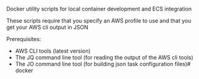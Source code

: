 Docker utility scripts for local container development and ECS integration

These scripts require that you specify an AWS profile to use and that you get your AWS cli output in JSON

Prerequisites:
- AWS CLI tools (latest version)
- The JQ command line tool (for reading the output of the AWS cli tools)
- The JO command line tool (for building json task configuration files)# docker
